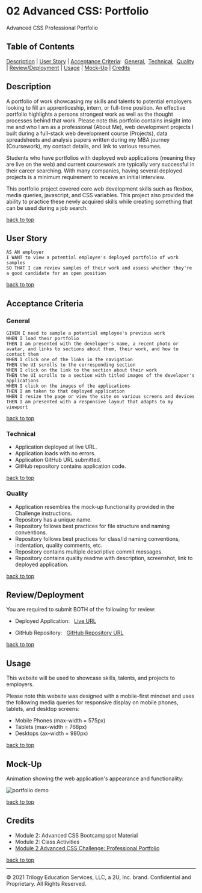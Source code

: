 # 02 Advanced CSS: Portfolio

Advanced CSS Professional Portfolio

## Table of Contents

[Description](#description) |
[User Story](#user-story) |
[Acceptance Criteria](#acceptance-criteria):
&nbsp;[General](#general),
&nbsp;[Technical](#technical),
&nbsp;[Quality](#quality) |
[Review/Deployment](#reviewdeployment) |
[Usage](#usage) |
[Mock-Up](#mock-up) |
[Credits](#credits) <br />

## Description

A portfolio of work showcasing my skills and talents to potential employers looking to fill an apprenticeship, intern, or full-time position. An effective portfolio highlights a persons strongest work as well as the thought processes behind that work. Please note this portfolio contains insight into me and who I am as a professional (About Me), web development projects I built during a full-stack web development course (Projects), data spreadsheets and analysis papers written during my MBA journey (Coursework), my contact details, and link to various resumes.

Students who have portfolios with deployed web applications (meaning they are live on the web) and current coursework are typically very successful in their career searching. With many companies, having several deployed projects is a minimum requirement to receive an initial interview.

This portfolio project covered core web development skills such as flexbox, media queries, javascript, and CSS variables. This project also provided the ability to practice these newly acquired skills while creating something that can be used during a job search.

[back to top](#table-of-contents)

## User Story

```
AS AN employer
I WANT to view a potential employee's deployed portfolio of work samples
SO THAT I can review samples of their work and assess whether they're a good candidate for an open position
```

[back to top](#table-of-contents)

## Acceptance Criteria

### General

```
GIVEN I need to sample a potential employee's previous work
WHEN I load their portfolio
THEN I am presented with the developer's name, a recent photo or avatar, and links to sections about them, their work, and how to contact them
WHEN I click one of the links in the navigation
THEN the UI scrolls to the corresponding section
WHEN I click on the link to the section about their work
THEN the UI scrolls to a section with titled images of the developer's applications
WHEN I click on the images of the applications
THEN I am taken to that deployed application
WHEN I resize the page or view the site on various screens and devices
THEN I am presented with a responsive layout that adapts to my viewport
```

[back to top](#table-of-contents)

### Technical

- Application deployed at live URL.
- Application loads with no errors.
- Application GitHub URL submitted.
- GitHub repository contains application code.

[back to top](#table-of-contents)

### Quality

- Application resembles the mock-up functionality provided in the Challenge instructions.
- Repository has a unique name.
- Repository follows best practices for file structure and naming conventions.
- Repository follows best practices for class/id naming conventions, indentation, quality comments, etc.
- Repository contains multiple descriptive commit messages.
- Repository contains quality readme with description, screenshot, link to deployed application.

[back to top](#table-of-contents)

## Review/Deployment

You are required to submit BOTH of the following for review:

- Deployed Application: &nbsp; [Live URL](https://christinedbaxter.github.io/christineBaxterPortfolio/)

- GitHub Repository: &nbsp; [GitHub Repository URL](https://github.com/christinedbaxter/christineBaxterportfolio)

[back to top](#table-of-contents)

## Usage

This website will be used to showcase skills, talents, and projects to employers.

Please note this website was designed with a mobile-first mindset and uses the following media queries for responsive display on mobile phones, tablets, and desktop screens:

- Mobile Phones (max-width = 575px)
- Tablets (max-width = 768px)
- Desktops (ax-width = 980px)

[back to top](#table-of-contents)

## Mock-Up

Animation showing the web application's appearance and functionality:

![portfolio demo](./assets/images/02-advanced-css-homework-demo.gif)

[back to top](#table-of-contents)

## Credits

- Module 2: Advanced CSS Bootcampspot Material
- Module 2: Class Activities
- [Module 2 Advanced CSS Challenge: Professional Portfolio](https://courses.bootcampspot.com/courses/798/assignments/17671?module_item_id=306256)

[back to top](#table-of-contents)

---

© 2021 Trilogy Education Services, LLC, a 2U, Inc. brand. Confidential and Proprietary. All Rights Reserved.
